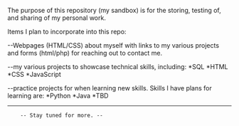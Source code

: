 The purpose of this repository (my sandbox) is for the storing, testing of, and sharing of my personal work.

Items I plan to incorporate into this repo:

--Webpages (HTML/CSS) about myself with links to my various projects and forms (html/php) for reaching out to contact me.

--my various projects to showcase technical skills, including:
	*SQL
	*HTML
	*CSS
	*JavaScript
	
	
--practice projects for when learning new skills. Skills I have plans for learning are:
	*Python
	*Java
	*TBD

-----------------------------------------------------------
		-- Stay tuned for more. --
